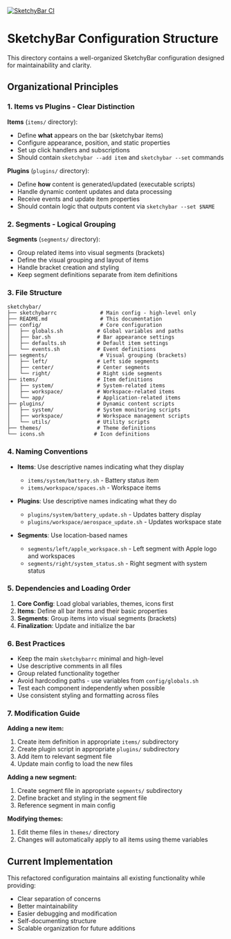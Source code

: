[![SketchyBar CI](https://github.com/ripple0328/sketchybar-config/actions/workflows/ci.yml/badge.svg)](https://github.com/ripple0328/sketchybar-config/actions/workflows/ci.yml)

# SketchyBar Configuration Structure

This directory contains a well-organized SketchyBar configuration designed for maintainability and clarity.

## Organizational Principles

### 1. **Items vs Plugins - Clear Distinction**

**Items** (`items/` directory):
- Define **what** appears on the bar (sketchybar items)
- Configure appearance, position, and static properties
- Set up click handlers and subscriptions
- Should contain `sketchybar --add item` and `sketchybar --set` commands

**Plugins** (`plugins/` directory):
- Define **how** content is generated/updated (executable scripts)
- Handle dynamic content updates and data processing
- Receive events and update item properties
- Should contain logic that outputs content via `sketchybar --set $NAME`

### 2. **Segments - Logical Grouping**

**Segments** (`segments/` directory):
- Group related items into visual segments (brackets)
- Define the visual grouping and layout of items
- Handle bracket creation and styling
- Keep segment definitions separate from item definitions

### 3. **File Structure**

```
sketchybar/
├── sketchybarrc              # Main config - high-level only
├── README.md                 # This documentation
├── config/                   # Core configuration
│   ├── globals.sh           # Global variables and paths
│   ├── bar.sh               # Bar appearance settings
│   ├── defaults.sh          # Default item settings
│   └── events.sh            # Event definitions
├── segments/                 # Visual grouping (brackets)
│   ├── left/                # Left side segments
│   ├── center/              # Center segments
│   └── right/               # Right side segments
├── items/                   # Item definitions
│   ├── system/              # System-related items
│   ├── workspace/           # Workspace-related items
│   └── app/                 # Application-related items
├── plugins/                 # Dynamic content scripts
│   ├── system/              # System monitoring scripts
│   ├── workspace/           # Workspace management scripts
│   └── utils/               # Utility scripts
├── themes/                  # Theme definitions
└── icons.sh                # Icon definitions
```

### 4. **Naming Conventions**

- **Items**: Use descriptive names indicating what they display
  - `items/system/battery.sh` - Battery status item
  - `items/workspace/spaces.sh` - Workspace items
  
- **Plugins**: Use descriptive names indicating what they do
  - `plugins/system/battery_update.sh` - Updates battery display
  - `plugins/workspace/aerospace_update.sh` - Updates workspace state

- **Segments**: Use location-based names
  - `segments/left/apple_workspace.sh` - Left segment with Apple logo and workspaces
  - `segments/right/system_status.sh` - Right segment with system status

### 5. **Dependencies and Loading Order**

1. **Core Config**: Load global variables, themes, icons first
2. **Items**: Define all bar items and their basic properties
3. **Segments**: Group items into visual segments (brackets)
4. **Finalization**: Update and initialize the bar

### 6. **Best Practices**

- Keep the main `sketchybarrc` minimal and high-level
- Use descriptive comments in all files
- Group related functionality together
- Avoid hardcoding paths - use variables from `config/globals.sh`
- Test each component independently when possible
- Use consistent styling and formatting across files

### 7. **Modification Guide**

**Adding a new item:**
1. Create item definition in appropriate `items/` subdirectory
2. Create plugin script in appropriate `plugins/` subdirectory  
3. Add item to relevant segment file
4. Update main config to load the new files

**Adding a new segment:**
1. Create segment file in appropriate `segments/` subdirectory
2. Define bracket and styling in the segment file
3. Reference segment in main config

**Modifying themes:**
1. Edit theme files in `themes/` directory
2. Changes will automatically apply to all items using theme variables

## Current Implementation

This refactored configuration maintains all existing functionality while providing:
- Clear separation of concerns
- Better maintainability  
- Easier debugging and modification
- Self-documenting structure
- Scalable organization for future additions